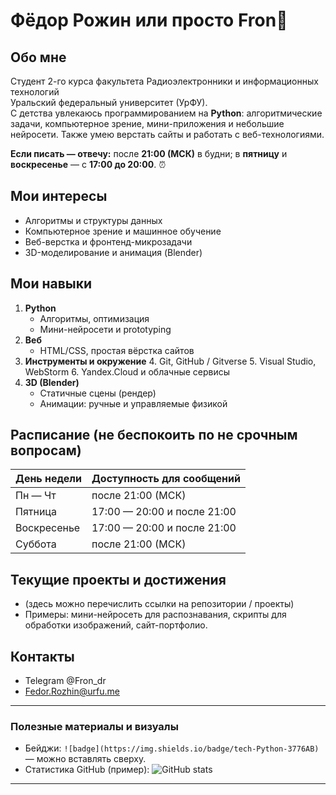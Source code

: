 # Фёдор Рожин или просто Fron👋

## Обо мне
Студент 2-го курса факультета Радиоэлектронники и информационных технологий  
Уральский федеральный университет (УрФУ).  
С детства увлекаюсь программированием на **Python**: алгоритмические задачи, компьютерное зрение, мини-приложения и небольшие нейросети. Также умею верстать сайты и работать с веб-технологиями.  

**Если писать — отвечу:** после **21:00 (МСК)** в будни; в **пятницу** и **воскресенье** — с **17:00 до 20:00**. ⏰

## Мои интересы
- Алгоритмы и структуры данных
- Компьютерное зрение и машинное обучение
- Веб-верстка и фронтенд-микрозадачи
- 3D-моделирование и анимация (Blender)

## Мои навыки
1. **Python**
   - Алгоритмы, оптимизация
   - Мини-нейросети и prototyping
2. **Веб**
   - HTML/CSS, простая вёрстка сайтов
3. **Инструменты и окружение**
   4. Git, GitHub / Gitverse
   5. Visual Studio, WebStorm
   6. Yandex.Cloud и облачные сервисы
7. **3D (Blender)**
   - Статичные сцены (рендер)
   - Анимации: ручные и управляемые физикой

## Расписание (не беспокоить по не срочным вопросам)

| День недели | Доступность для сообщений |
|-------------|---------------------------|
| Пн — Чт     | после 21:00 (МСК)         |
| Пятница     | 17:00 — 20:00 и после 21:00|
| Воскресенье | 17:00 — 20:00 и после 21:00|
| Суббота     | после 21:00 (МСК)         |

## Текущие проекты и достижения
- (здесь можно перечислить ссылки на репозитории / проекты)
- Примеры: мини-нейросеть для распознавания, скрипты для обработки изображений, сайт-портфолио.

## Контакты
- Telegram @Fron_dr
- Fedor.Rozhin@urfu.me

---

### Полезные материалы и визуалы
- Бейджи: `![badge](https://img.shields.io/badge/tech-Python-3776AB)` — можно вставлять сверху.  
- Статистика GitHub (пример): ![GitHub stats](https://github-readme-stats.vercel.app/api?username=YOUR_USERNAME&show_icons=true)

---

